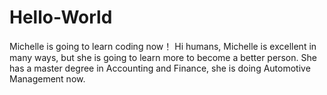 # Hello-World
Michelle is going to learn coding now！
Hi humans, Michelle is excellent in many ways, but she is going to learn more to become a better person.
She has a master degree in Accounting and Finance, she is doing Automotive Management now. 
